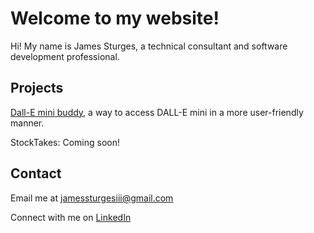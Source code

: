 # Welcome to my website!
Hi! My name is James Sturges, a technical consultant and software development professional.

## Projects
[Dall-E mini buddy](https://dalleminibuddy.sturges.dev), a way to access DALL-E mini in a more user-friendly manner.

StockTakes: Coming soon!

## Contact
Email me at [jamessturgesiii@gmail.com](mailto:jamessturgesiii@gmail.com)

Connect with me on [LinkedIn](https://linkedin.com/in/jameswsturges)
